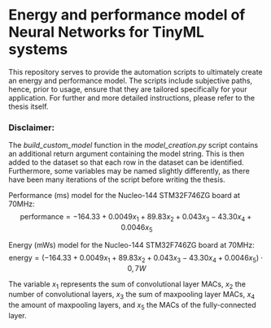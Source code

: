 # Energy and performance model of Neural Networks for TinyML systems

This repository serves to provide the automation scripts to ultimately create an energy and performance model.
The scripts include subjective paths, hence, prior to usage, ensure that they are tailored specifically for your application.
For further and more detailed instructions, please refer to the thesis itself.

### Disclaimer:
The *build_custom_model* function in the *model_creation.py* script contains an additional return argument containing the model string. This is then added to the dataset so that each row in the dataset can be identified.
Furthermore, some variables may be named slightly differently, as there have been many iterations of the script before writing the thesis.


Performance (ms) model for the Nucleo-144 STM32F746ZG board at 70MHz:
$$
\mathrm{performance} = -164.33 + 0.0049x_1+ 89.83x_2 + 0.043x_3 - 43.30x_4 + 0.0046x_5
$$

Energy (mWs) model for the Nucleo-144 STM32F746ZG board at 70MHz:
$$
\mathrm{energy} = (-164.33 + 0.0049x_1+ 89.83x_2 + 0.043x_3 - 43.30x_4 + 0.0046x_5) \cdot 0,7W
$$

The variable $x_1$ represents the sum of convolutional layer MACs, $x_2$ the number of convolutional layers, $x_3$ the sum of maxpooling layer MACs, $x_4$ the amount of maxpooling layers, and $x_5$ the MACs of the fully-connected layer.
